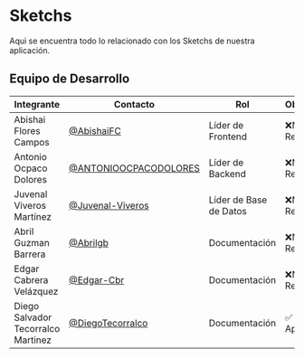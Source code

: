 # Sketchs

Aqui se encuentra todo lo relacionado con los Sketchs de nuestra aplicación.

## Equipo de Desarrollo

|Integrante|Contacto|Rol|Observaciones|
|------------|--------|---|---|
|Abishai Flores Campos|[@AbishaiFC](https://github.com/AbishaiFC)|Líder de Frontend|❌No ha Revisado|
|Antonio Ocpaco Dolores|[@ANTONIOOCPACODOLORES](https://github.com/ANTONIOOCPACODOLORES)|Líder de Backend|❌No ha Revisado|
|Juvenal Viveros Martínez|[@Juvenal-Viveros](https://github.com/)|Líder de Base de Datos|❌No ha Revisado|
|Abril Guzman Barrera|[@Abrilgb](https://github.com/Abrilgb)|Documentación|❌No ha Revisado|
|Edgar Cabrera Velázquez |[@Edgar-Cbr](https://github.com/Edgar-Cbr)|Documentación |❌No ha Revisado|
|Diego Salvador Tecorralco Martinez |[@DiegoTecorralco](https://github.com/DiegoTecorralco)|Documentación|✅ Revisado y Aprobado|
